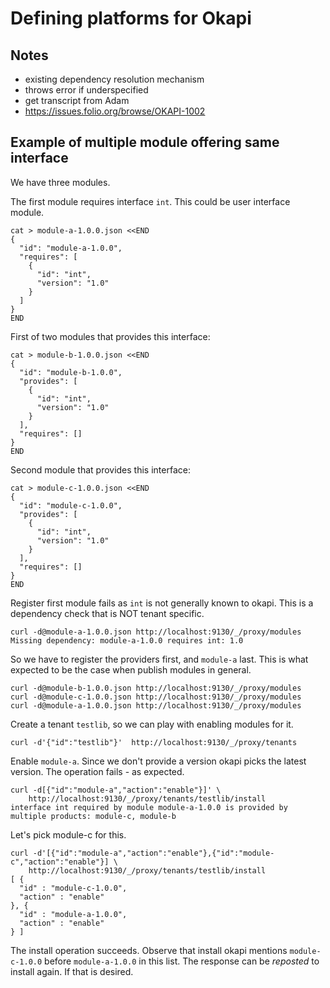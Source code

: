 # Defining platforms for Okapi


## Notes

* existing dependency resolution mechanism
* throws error if underspecified
* get transcript from Adam
* https://issues.folio.org/browse/OKAPI-1002


## Example of multiple module offering same interface

We have three modules.

The first module requires interface `int`. This could be user interface
module.

```
cat > module-a-1.0.0.json <<END
{
  "id": "module-a-1.0.0",
  "requires": [
    {
      "id": "int",
      "version": "1.0"
    }
  ]
}
END
```

First of two modules that provides this interface:

```
cat > module-b-1.0.0.json <<END
{
  "id": "module-b-1.0.0",
  "provides": [
    {
      "id": "int",
      "version": "1.0"
    }
  ],
  "requires": []
}
END
```

Second module that provides this interface:

```
cat > module-c-1.0.0.json <<END
{
  "id": "module-c-1.0.0",
  "provides": [
    {
      "id": "int",
      "version": "1.0"
    }
  ],
  "requires": []
}
END
```


Register first module fails as `int` is not generally known to okapi.
This is a dependency check that is NOT tenant specific.

```
curl -d@module-a-1.0.0.json http://localhost:9130/_/proxy/modules
Missing dependency: module-a-1.0.0 requires int: 1.0
```

So we have to register the providers first, and `module-a` last.
This is what expected to be the case when publish modules in general.

```
curl -d@module-b-1.0.0.json http://localhost:9130/_/proxy/modules
curl -d@module-c-1.0.0.json http://localhost:9130/_/proxy/modules
curl -d@module-a-1.0.0.json http://localhost:9130/_/proxy/modules
```

Create a tenant `testlib`, so we can play with enabling modules for it.

```
curl -d'{"id":"testlib"}'  http://localhost:9130/_/proxy/tenants
```

Enable `module-a`. Since we don't provide a version okapi picks the
latest version.  The operation fails - as expected.

```
curl -d[{"id":"module-a","action":"enable"}]' \
    http://localhost:9130/_/proxy/tenants/testlib/install
interface int required by module module-a-1.0.0 is provided by multiple products: module-c, module-b
```

Let's pick module-c for this.

```
curl -d'[{"id":"module-a","action":"enable"},{"id":"module-c","action":"enable"}] \
    http://localhost:9130/_/proxy/tenants/testlib/install
[ {
  "id" : "module-c-1.0.0",
  "action" : "enable"
}, {
  "id" : "module-a-1.0.0",
  "action" : "enable"
} ]

```

The install operation succeeds. Observe that install okapi mentions
`module-c-1.0.0` before `module-a-1.0.0` in this list. The response can
be *reposted* to install again. If that is desired. 



